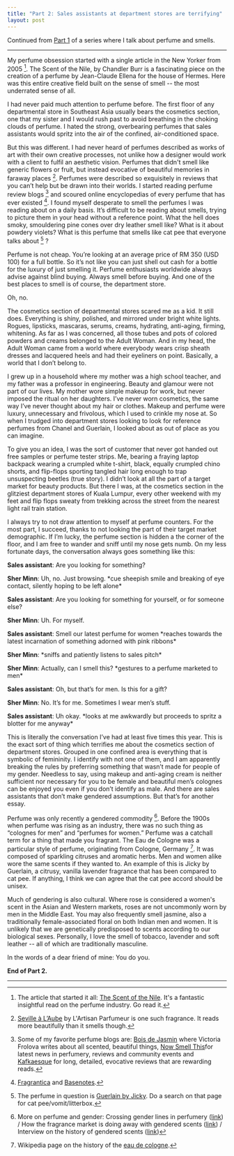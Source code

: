 ```yaml
---
title: "Part 2: Sales assistants at department stores are terrifying"
layout: post
---
```


Continued from [Part 1](/2016/11/06/nail-polish-made-me-puke.html) of a series where I talk about perfume and smells.

---

My perfume obsession started with a single article in the New Yorker from 2005 [^1]. The Scent of the Nile, by Chandler Burr is a fascinating piece on the creation of a perfume by Jean-Claude Ellena for the house of Hermes. Here was this entire creative field built on the sense of smell -- the most underrated sense of all. 

I had never paid much attention to perfume before. The first floor of any departmental store in Southeast Asia usually bears the cosmetics section, one that my sister and I would rush past to avoid breathing in the choking clouds of perfume. I hated the strong, overbearing perfumes that sales assistants would spritz into the air of the confined, air-conditioned space.

But this was different. I had never heard of perfumes described as works of art with their own creative processes, not unlike how a designer would work with a client to fulfil an aesthetic vision. Perfumes that didn't smell like generic flowers or fruit, but instead evocative of beautiful memories in faraway places [^7]. Perfumes were described so exquisitely in reviews that you can’t help but be drawn into their worlds. I started reading perfume review blogs [^2] and scoured online encyclopedias of every perfume that has ever existed [^3]. I found myself desperate to smell the perfumes I was reading about on a daily basis. It’s difficult to be reading about smells, trying to picture them in your head without a reference point. What the hell does smoky, smouldering pine cones over dry leather smell like? What is it about powdery violets? What is this perfume that smells like cat pee that everyone talks about [^6] ?

Perfume is not cheap. You’re looking at an average price of RM 350 (USD 100) for a full bottle. So it’s not like you can just shell out cash for a bottle for the luxury of just smelling it. Perfume enthusiasts worldwide always advise against blind buying. Always smell before buying. And one of the best places to smell is of course, the department store. 

Oh, no.

The cosmetics section of departmental stores scared me as a kid. It still does. Everything is shiny, polished, and mirrored under bright white lights. Rogues, lipsticks, mascaras, serums, creams, hydrating, anti-aging, firming, whitening. As far as I was concerned, all those tubes and pots of colored powders and creams belonged to the Adult Woman. And in my head, the Adult Woman came from a world where everybody wears crisp sheath dresses and lacquered heels and had their eyeliners on point. Basically, a world that I don’t belong to.

I grew up in a household where my mother was a high school teacher, and my father was a professor in engineering. Beauty and glamour were not part of our lives. My mother wore simple makeup for work, but never imposed the ritual on her daughters. I’ve never worn cosmetics, the same way I’ve never thought about my hair or clothes. Makeup and perfume were luxury, unnecessary and frivolous, which I used to crinkle my nose at. So when I trudged into department stores looking to look for reference perfumes from Chanel and Guerlain, I looked about as out of place as you can imagine.

To give you an idea, I was the sort of customer that never got handed out free samples or perfume tester strips.  Me, bearing a fraying laptop backpack wearing a crumpled white t-shirt, black, equally crumpled chino shorts, and flip-flops sporting tangled hair long enough to trap unsuspecting beetles (true story). I didn’t look at all the part of a target market for beauty products. But there I was, at the cosmetics section in the glitziest department stores of Kuala Lumpur, every other weekend with my feet and flip flops sweaty from trekking across the street from the nearest light rail train station.

I always try to not draw attention to myself at perfume counters. For the most part, I succeed, thanks to not looking the part of their target market demographic. If I’m lucky, the perfume section is hidden a the corner of the floor, and I am free to wander and sniff until my nose gets numb. On my less fortunate days, the conversation always goes something like this:

<div class='indented'>
  <p>
    <strong>Sales assistant</strong>: Are you looking for something?
  </p>
  <p>
    <strong>Sher Minn</strong>: Uh, no. Just browsing. *cue sheepish smile and breaking of eye contact, silently hoping to be left alone*
  </p>

  <p>
    <strong>Sales assistant</strong>: Are you looking for something for yourself, or for someone else?
  </p>

  <p>
    <strong>Sher Minn</strong>: Uh. For myself.
  </p>

  <p>
    <strong>Sales assistant</strong>: Smell our latest perfume for women *reaches towards the latest incarnation of something adorned with pink ribbons*
  </p>

  <p>
    <strong>Sher Minn</strong>: *sniffs and patiently listens to sales pitch*
  </p>

  <p>
    <strong>Sher Minn</strong>: Actually, can I smell this? *gestures to a perfume marketed to men*
  </p>

  <p>
    <strong>Sales assistant</strong>: Oh, but that’s for men. Is this for a gift?
  </p>

  <p>
    <strong>Sher Minn</strong>: No. It’s for me. Sometimes I wear men’s stuff.
  </p>

  <p>
  <strong>Sales assistant</strong>: Uh okay. *looks at me awkwardly but proceeds to spritz a blotter for me anyway*
  </p>
</div>

This is literally the conversation I’ve had at least five times this year. This is the exact sort of thing which terrifies me about the cosmetics section of department stores. Grouped in one confined area is everything that is symbolic of femininity. I identify with not one of them, and I am apparently breaking the rules by preferring something that wasn’t made for people of my gender. Needless to say, using makeup and anti-aging cream is neither sufficient nor necessary for you to be female and beautiful men’s colognes can be enjoyed you even if you don’t identify as male. And there are sales assistants that don’t make gendered assumptions. But that’s for another essay.

Perfume was only recently a gendered commodity [^5]. Before the 1900s when perfume was rising as an industry, there was no such thing as “colognes for men” and “perfumes for women.” Perfume was a catchall term for a thing that made you fragrant. The Eau de Cologne was a particular style of perfume, originating from Cologne, Germany [^4]. It was composed of sparkling citruses and aromatic herbs. Men and women alike wore the same scents if they wanted to. An example of this is Jicky by Guerlain, a citrusy, vanilla lavender fragrance that has been compared to cat pee. If anything, I think we can agree that the cat pee accord should be unisex.

Much of gendering is also cultural. Where rose is considered a women's scent in the Asian and Western markets, roses are not uncommonly worn by men in the Middle East. You may also frequently smell jasmine, also a traditionally female-associated floral on both Indian men and women. It is unlikely that we are genetically predisposed to scents according to our biological sexes. Personally, I love the smell of tobacco, lavender and soft leather -- all of which are traditionally masculine.

In the words of a dear friend of mine: You do you. 

__End of Part 2.__

---

[^1]: The article that started it all: [The Scent of the Nile](http://www.newyorker.com/magazine/2005/03/14/the-scent-of-the-nile). It's a fantastic insightful read on the perfume industry. Go read it.

[^2]: Some of my favorite perfume blogs are: [Bois de Jasmin](http://boisdejasmin.com/) where Victoria Frolova writes about all scented, beautiful things, [Now Smell This](http://www.nstperfume.com/)for latest news in perfumery, reviews and community events and [Kafkaesque](http://www.kafkaesqueblog.com/) for long, detailed, evocative reviews that are rewarding reads.

[^3]: [Fragrantica](http://fragrantica.com) and [Basenotes](http://basenotes.net).

[^4]: Wikipedia page on the history of the [eau de cologne](https://www.wikiwand.com/en/Eau_de_Cologne).

[^5]: More on perfume and gender: Crossing gender lines in perfumery ([link](http://boisdejasmin.com/2012/02/running-with-the-boys-adventures-at-the-fragrance-counter.html)) / How the fragrance market is doing away with gendered scents ([link](http://luxurysociety.com/en/articles/2016/02/scent-beyond-sex-how-luxury-fragrance-marketing-is-changing/)) / Interview on the history of gendered scents ([link](http://boisdejasmin.com/2005/10/perfume_and_gen.html))

[^6]: The perfume in question is [Guerlain by Jicky](http://www.fragrantica.com/perfume/Guerlain/Jicky-103.html). Do a search on that page for cat pee/vomit/litterbox.

[^7]: [Seville à L’Aube](http://www.fragrantica.com/perfume/L-Artisan-Parfumeur/Seville-a-l-Aube-14639.html) by L'Artisan Parfumeur is one such fragrance. It reads more beautifully than it smells though.